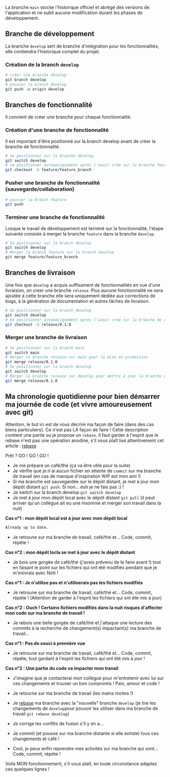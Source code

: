 La branche `main` stocke l'historique officiel et abrégé des versions de l'application et ne subit aucune modification durant les phases de développement.

## Branche de développement

La branche `develop` sert de branche d'intégration pour les fonctionnalités, elle contiendra l'historique complet du projet.

### Création de la branch `develop`

```bash
# créer une branche dévelop
git branch develop
# pousser la branch develop
git push -u origin develop
```

## Branches de fonctionnalité

Il convient de créer une branche pour chaque fonctionnalité.

### Création d'une branche de fonctionnalité

Il est important d'être positionné sur la branch develop avant de créer la branche de fonctionnalité.

```bash
# se positionner sur la branche dévelop
git switch develop
# se positionner automatiquement après l'avoir crée sur la branche feature_branch (en la prefixant par "feature/")
git checkout -b feature/feature_branch
```

### Pusher une branche de fonctionnalité (sauvegarde/collaboration)

```bash
# pousser la branch feature
git push
```

### Terminer une branche de fonctionnalité

Losque le travail de développement est terminé sur la fonctionnalité, l'étape suivante consiste à merger la branche `feature` dans la branche `develop`.

```bash
# Se positionner sur la branch develop
git switch develop
# Merger la branch feature sur la branch develop
git merge feature/feature_branch
```

## Branches de livraison

Une fois que `develop` a acquis suffisament de fonctionnalités en vue d'une livraision, on creer une branche `release`. Plus aucune fonctionnalité ne sera ajoutée à cette branche elle sera uniquement dédiée aux corrections de bugs, à la génération de documentation et autres tâches de livraison.

```bash
# Se positionner sur la branch develop
git switch develop
# Se positionner automatiquement après l'avoir crée sur la branche de release 0.1.0 (en la prefixant par "release/")
git checkout -b release/0.1.0
```

### Merger une branche de livraison

```bash
# Se positionner sur la branch main
git switch main
# Merger la branche release sur main pour la mise en production
git merge release/0.1.0
# Se positionner sur la branch develop
git switch develop
# Merger la branche release sur develop pour mettre à jour la branche qui a pu évoluer entre la création de la branche release et la livraison
git merge release/0.1.0
```

## Ma chronologie quotidienne pour bien démarrer ma journée de code (et vivre amoureusement avec git)
Attention, le but ici est de vous décrire ma façon de faire (dans des cas biens particuliers). Ce n'est pas LA façon de faire ! 
Cette description contient une partie ou je propose un `rebase`. Il faut garder à l'esprit que le rebase n'est pas une opération anodine, s'il vous plaît lisé attentivement cet article : [rebase](https://www.atlassian.com/fr/git/tutorials/rewriting-history/git-rebase)

Prêt ? GO ! GO ! GO !

- Je me prépare un café/thé (ça va être utile pour la suite)
- Je vérifie que je n'ai aucun fichier en attente de `commit` sur ma branche de travail (en cas de manque d'inspiration WIP est mon ami !)
- Si ma branche est sauvegardée sur le dépôt distant, je met à jour mon dépôt distant `git push`. Si non... euh je ne fais pas :) !
- Je switch sur la branch develop `git switch develop`
- Je met à jour mon dépôt local avec le dépôt distant `git pull` (il peut arriver qu'un collègue ait eu une insomnie et merger son travail dans la nuit)

__Cas n°1 : mon dépôt local est à jour avec mon dépôt local__

  ```bash
  Already up to date.
  ```
  
- Je retroune sur ma branche de travail, café/thé et... Code, commit, répéte !

__Cas n°2 : mon dépôt locla se met à jour avec le dépôt distant__

- Je bois une gorgée de café/thé (j'avais prévenu de le faire avant !) tout en faisant le point sur les fichiers qui ont été modifiés pendant que je m'enivrais avec Nótt !

__Cas n°1 : Je n'utilise pas et n'utiliserais pas les fichiers modifiés__

- Je retroune sur ma branche de travail, café/thé et... Code, commit, répéte ! (Attention de garder à l'esprit les fichiers qui ont été mis à jour)

__Cas n°2 : Ouch ! Certains fichiers modifiés dans la nuit risques d'affecter mon code sur ma branche de travail !__

- Je rebois une belle gorgée de café/thé et j'attaque une lecture des commits à la recherche de changement(s) impactant(s) ma branche de travail...

__Cas n°1 : Pas de souci à première vue__

- Je retroune sur ma branche de travail, café/thé et... Code, commit, répéte, tout gardant à l'esprit les fichiers qui ont été mis à jour !

__Cas n°2 : Une partie du code va impacter mon travail__

- J'imagine que je contacterai mon collègue pour m'entretenir avec lui sur ces changements et trouver un bon compromis ! Paix, amour et code !

- Je retourne sur ma branche de travail (les mains moites !)
- Je [rebase](https://www.atlassian.com/fr/git/tutorials/rewriting-history/git-rebase) ma branche avec la "nouvelle" branche `develop` (je tire les changements de `develop`pour pouvoir les utiliser dans ma branche de travail `git rebase develop`)
- Je corrige les conflits de fusion s'il y en a... 
- Je commit (et pousse sur ma branche distante si elle extiste) tous ces changements et café !
- Cool, je peux enfin reprendre mes activités sur ma branche qui sont...  Code, commit, répéte !

Voilà MON fonctionnement, s'il vous plaît, en toute circonstance adaptez ces quelques lignes !
